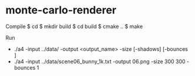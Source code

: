 # monte-carlo-renderer

Compile
$ cd <path to zero>
$ mkdir build
$ cd build
$ cmake ..
$ make

Run
- ./a4 -input ../data/<name> -output <output_name> -size <w> <h> [-shadows] [-bounces <num>] 
- ./a4 -input ../data/scene06_bunny_1k.txt -output 06.png -size 300 300 -bounces 1
